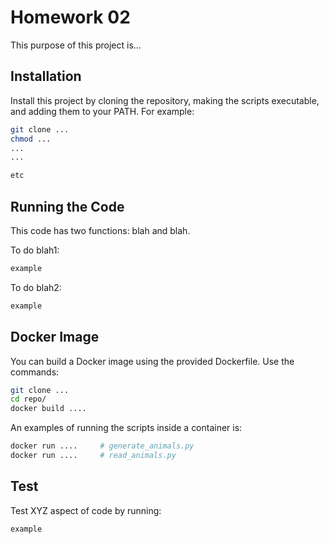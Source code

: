 # Homework 02

This purpose of this project is...


## Installation

Install this project by cloning the repository, making the scripts executable, and adding them to
your PATH. For example:


```bash
git clone ...
chmod ...
...
...

etc
```

## Running the Code

This code has two functions: blah and blah.

To do blah1:

```bash
example
```

To do blah2:

```bash
example
```


## Docker Image

You can build a Docker image using the provided Dockerfile. Use the commands:

```bash
git clone ...
cd repo/
docker build ....
```

An examples of running the scripts inside a container is:

```bash
docker run ....     # generate_animals.py
docker run ....     # read_animals.py
```

## Test

Test XYZ aspect of code by running:

```bash
example
```


